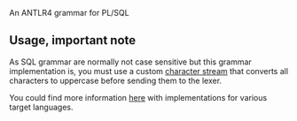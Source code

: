 An ANTLR4 grammar for PL/SQL

## Usage, important note
As SQL grammar are normally not case sensitive but this grammar implementation is, you must use a custom [character stream](https://github.com/antlr/antlr4/blob/master/runtime/Java/src/org/antlr/v4/runtime/CharStream.java) that converts all characters to uppercase before sending them to the lexer.

You could find more information [here](https://github.com/antlr/antlr4/blob/master/doc/case-insensitive-lexing.md#custom-character-streams-approach) with implementations for various target languages.

